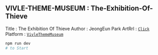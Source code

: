 ## VIVLE-THEME-MUSEUM : The-Exhibition-Of-Thieve

Title : The Exhibition Of Thieve
Author : JeongEun Park
ArtRrl : [`Click`](https://the-exhibition-of-thieve-git-master-dwarfthema.vercel.app/)
Platform : [`VivleThemeMuseum`](https://vivle-theme-museum-git-master-dwarfthema.vercel.app/)

```bash
npm run dev
# to Start
```
